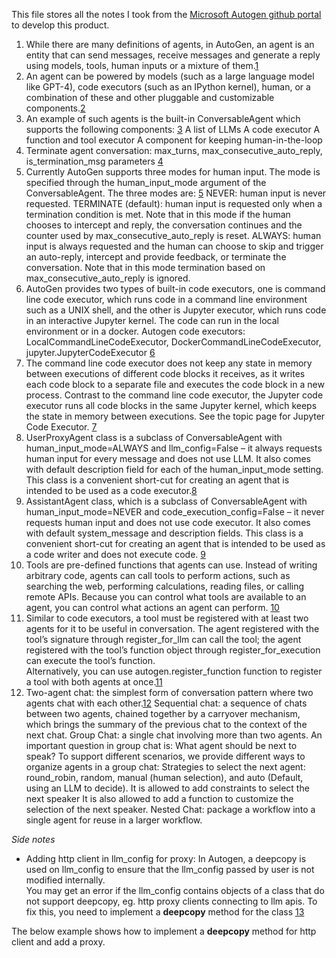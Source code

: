 This file stores all the notes I took from the [Microsoft Autogen github portal](https://microsoft.github.io/autogen/0.2/docs/tutorial/) to develop this product.

1. While there are many definitions of agents, in AutoGen, an agent is an entity that can send messages, receive messages and generate a reply using models, tools, human inputs or a mixture of them.[1](https://www.gettingstarted.ai/autogen-agents-overview/)
2. An agent can be powered by models (such as a large language model like GPT-4), code executors (such as an IPython kernel), human, or a combination of these and other pluggable and customizable components.[2](https://www.gettingstarted.ai/autogen-agents-overview/)
3. An example of such agents is the built-in ConversableAgent which supports the following components: [3](https://www.gettingstarted.ai/autogen-agents-overview/)
   A list of LLMs
   A code executor
   A function and tool executor
   A component for keeping human-in-the-loop
4. Terminate agent conversation: max_turns, max_consecutive_auto_reply, is_termination_msg parameters [4](https://microsoft.github.io/autogen/0.2/docs/tutorial/chat-termination)
5. Currently AutoGen supports three modes for human input. The mode is specified through the human_input_mode argument of the ConversableAgent. The three modes are: [5](https://microsoft.github.io/autogen/0.2/docs/tutorial/human-in-the-loop)
   NEVER: human input is never requested.
   TERMINATE (default): human input is requested only when a termination condition is met. Note that in this mode if the human chooses to intercept and reply, the conversation continues and the counter used by max_consecutive_auto_reply is reset.
   ALWAYS: human input is always requested and the human can choose to skip and trigger an auto-reply, intercept and provide feedback, or terminate the conversation. Note that in this mode termination based on max_consecutive_auto_reply is ignored.
6. AutoGen provides two types of built-in code executors, one is command line code executor, which runs code in a command line environment such as a UNIX shell, and the other is Jupyter executor, which runs code in an interactive Jupyter kernel.
   The code can run in the local environment or in a docker. Autogen code executors: LocalCommandLineCodeExecutor, DockerCommandLineCodeExecutor, jupyter.JupyterCodeExecutor [6](https://microsoft.github.io/autogen/0.2/docs/tutorial/code-executors)
7. The command line code executor does not keep any state in memory between executions of different code blocks it receives, as it writes each code block to a separate file and executes the code block in a new process.
   Contrast to the command line code executor, the Jupyter code executor runs all code blocks in the same Jupyter kernel, which keeps the state in memory between executions. See the topic page for Jupyter Code Executor. [7](https://microsoft.github.io/autogen/0.2/docs/tutorial/code-executors)
8. UserProxyAgent class is a subclass of ConversableAgent with human_input_mode=ALWAYS and llm_config=False – it always requests human input for every message and does not use LLM. It also comes with default description field for each of the human_input_mode setting. This class is a convenient short-cut for creating an agent that is intended to be used as a code executor.[8](https://microsoft.github.io/autogen/0.2/docs/tutorial/code-executors)
9. AssistantAgent class, which is a subclass of ConversableAgent with human_input_mode=NEVER and code_execution_config=False – it never requests human input and does not use code executor. It also comes with default system_message and description fields. This class is a convenient short-cut for creating an agent that is intended to be used as a code writer and does not execute code. [9](https://microsoft.github.io/autogen/0.2/docs/tutorial/code-executors)
10. Tools are pre-defined functions that agents can use. Instead of writing arbitrary code, agents can call tools to perform actions, such as searching the web, performing calculations, reading files, or calling remote APIs. Because you can control what tools are available to an agent, you can control what actions an agent can perform. [10](https://microsoft.github.io/autogen/0.2/docs/tutorial/tool-use)
11. Similar to code executors, a tool must be registered with at least two agents for it to be useful in conversation. The agent registered with the tool’s signature through register_for_llm can call the tool; the agent registered with the tool’s function object through register_for_execution can execute the tool’s function.  
    Alternatively, you can use autogen.register_function function to register a tool with both agents at once.[11](https://microsoft.github.io/autogen/0.2/docs/tutorial/tool-use)
12. Two-agent chat: the simplest form of conversation pattern where two agents chat with each other.[12](https://microsoft.github.io/autogen/0.2/docs/tutorial/conversation-patterns)
    Sequential chat: a sequence of chats between two agents, chained together by a carryover mechanism, which brings the summary of the previous chat to the context of the next chat.
    Group Chat: a single chat involving more than two agents. An important question in group chat is: What agent should be next to speak? To support different scenarios, we provide different ways to organize agents in a group chat:
      Strategies to select the next agent: round_robin, random, manual (human selection), and auto (Default, using an LLM to decide).
      It is allowed to add constraints to select the next speaker
      It is also allowed to add a function to customize the selection of the next speaker.
    Nested Chat: package a workflow into a single agent for reuse in a larger workflow.
    
   

*Side notes*
- Adding http client in llm_config for proxy: In Autogen, a deepcopy is used on llm_config to ensure that the llm_config passed by user is not modified internally.  
  You may get an error if the llm_config contains objects of a class that do not support deepcopy, eg. http proxy clients connecting to llm apis. To fix this, you need to implement a __deepcopy__ method for the class [13](https://microsoft.github.io/autogen/0.2/docs/topics/llm_configuration/)

The below example shows how to implement a __deepcopy__ method for http client and add a proxy.
